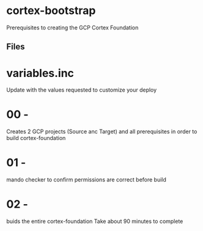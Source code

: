 # cortex-bootstrap
Prerequisites to creating the GCP Cortex Foundation

## Files

# variables.inc
Update with the values requested to customize your deploy

# 00 - 
Creates 2 GCP projects (Source anc Target) and all prerequisites in order to build cortex-foundation

# 01 - 
mando checker to confirm permissions are correct before build

# 02 -
buids the entire cortex-foundation
Take about 90 minutes to complete
